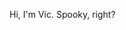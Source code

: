 Hi, I'm Vic. Spooky, right?

<!---
Victoneux/Victoneux is a ✨ special ✨ repository because its `README.md` (this file) appears on your GitHub profile.
You can click the Preview link to take a look at your changes.
--->
